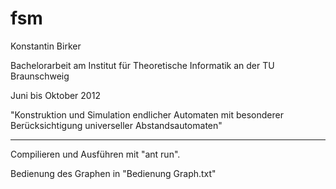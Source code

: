 fsm
===
Konstantin Birker

Bachelorarbeit am Institut für Theoretische Informatik an der TU Braunschweig

Juni bis Oktober 2012

"Konstruktion und Simulation endlicher Automaten mit besonderer Berücksichtigung universeller Abstandsautomaten"


---------

Compilieren und Ausführen mit "ant run".

Bedienung des Graphen in "Bedienung Graph.txt"